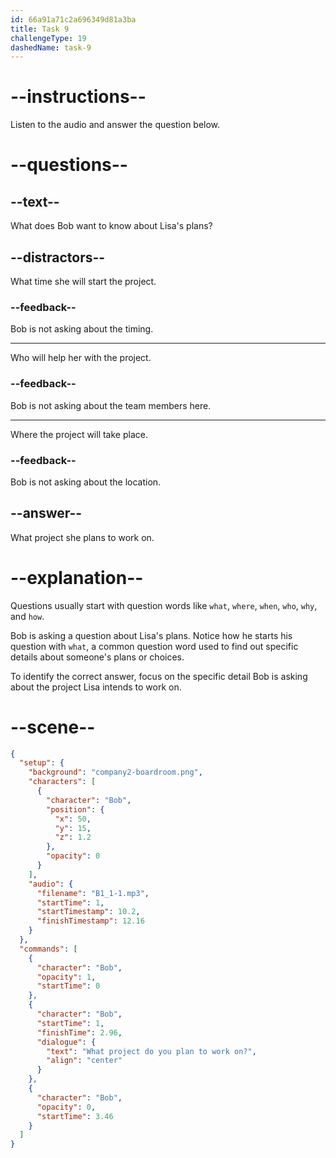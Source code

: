 ```yaml
---
id: 66a91a71c2a696349d81a3ba
title: Task 9
challengeType: 19
dashedName: task-9
---
```


<!--
AUDIO REFERENCE:
Bob: What project do you plan to work on?
-->

# --instructions--

Listen to the audio and answer the question below.

# --questions--

## --text--

What does Bob want to know about Lisa's plans?

## --distractors--

What time she will start the project.

### --feedback--

Bob is not asking about the timing.

---

Who will help her with the project.

### --feedback--

Bob is not asking about the team members here.

---

Where the project will take place.

### --feedback--

Bob is not asking about the location.

## --answer--

What project she plans to work on.

# --explanation--

Questions usually start with question words like `what`, `where`, `when`, `who`, `why`, and `how`.

Bob is asking a question about Lisa's plans. Notice how he starts his question with `what`, a common question word used to find out specific details about someone's plans or choices. 

To identify the correct answer, focus on the specific detail Bob is asking about the project Lisa intends to work on.

# --scene--

```json
{
  "setup": {
    "background": "company2-boardroom.png",
    "characters": [
      {
        "character": "Bob",
        "position": {
          "x": 50,
          "y": 15,
          "z": 1.2
        },
        "opacity": 0
      }
    ],
    "audio": {
      "filename": "B1_1-1.mp3",
      "startTime": 1,
      "startTimestamp": 10.2,
      "finishTimestamp": 12.16
    }
  },
  "commands": [
    {
      "character": "Bob",
      "opacity": 1,
      "startTime": 0
    },
    {
      "character": "Bob",
      "startTime": 1,
      "finishTime": 2.96,
      "dialogue": {
        "text": "What project do you plan to work on?",
        "align": "center"
      }
    },
    {
      "character": "Bob",
      "opacity": 0,
      "startTime": 3.46
    }
  ]
}
```


